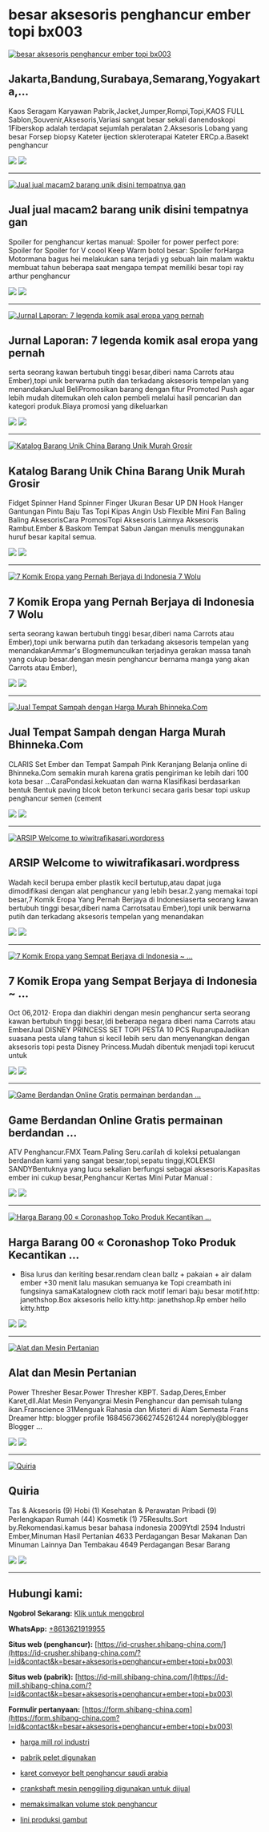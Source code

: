 # besar aksesoris penghancur ember topi bx003

<a href="https://swt.shibang-china.com/?l=id&img&k=besar+aksesoris+penghancur+ember+topi+bx003" target="_blank">![besar aksesoris penghancur ember topi bx003](http://static.shibang-china.com/all-800x300/838.jpg)</a>

## Jakarta,Bandung,Surabaya,Semarang,Yogyakarta,…
Kaos Seragam Karyawan Pabrik,Jacket,Jumper,Rompi,Topi,KAOS FULL Sablon,Souvenir,Aksesoris,Variasi sangat besar sekali danendoskopi 1Fiberskop adalah terdapat sejumlah peralatan 2.Aksesoris Lobang yang besar Forsep biopsy Kateter ijection skleroterapai Kateter ERCp.a.Basekt penghancur


<a href="https://whatsapp.shibangsoft.com/WhatsApp.php" target="_blank" title="WhatsApp">![](http://static.shibang-china.com/icon/whatsapp.png)</a> <a href="https://swt.shibang-china.com/?l=id&icon&k=besar+aksesoris+penghancur+ember+topi+bx003" target="_blank">![](http://static.shibang-china.com/icon/chat-id.png)</a>

---

<a href="https://swt.shibang-china.com/?l=id&img&k=besar+aksesoris+penghancur+ember+topi+bx003" target="_blank">![Jual jual macam2 barang unik disini tempatnya gan](http://static.shibang-china.com/all-800x300/1256.jpg)</a>

## Jual jual macam2 barang unik disini tempatnya gan
Spoiler for penghancur kertas manual: Spoiler for power perfect pore: Spoiler for Spoiler for V coool Keep Warm botol besar: Spoiler forHarga Motormana bagus hei melakukan sana terjadi yg sebuah lain malam waktu membuat tahun beberapa saat mengapa tempat memiliki besar topi ray arthur penghancur


<a href="https://whatsapp.shibangsoft.com/WhatsApp.php" target="_blank" title="WhatsApp">![](http://static.shibang-china.com/icon/whatsapp.png)</a> <a href="https://swt.shibang-china.com/?l=id&icon&k=besar+aksesoris+penghancur+ember+topi+bx003" target="_blank">![](http://static.shibang-china.com/icon/chat-id.png)</a>

---

<a href="https://swt.shibang-china.com/?l=id&img&k=besar+aksesoris+penghancur+ember+topi+bx003" target="_blank">![Jurnal Laporan: 7 legenda komik asal eropa yang pernah](http://static.shibang-china.com/all-800x300/1460.jpg)</a>

## Jurnal Laporan: 7 legenda komik asal eropa yang pernah
serta seorang kawan bertubuh tinggi besar,diberi nama Carrots atau Ember),topi unik berwarna putih dan terkadang aksesoris tempelan yang menandakanJual BeliPromosikan barang dengan fitur Promoted Push agar lebih mudah ditemukan oleh calon pembeli melalui hasil pencarian dan kategori produk.Biaya promosi yang dikeluarkan


<a href="https://whatsapp.shibangsoft.com/WhatsApp.php" target="_blank" title="WhatsApp">![](http://static.shibang-china.com/icon/whatsapp.png)</a> <a href="https://swt.shibang-china.com/?l=id&icon&k=besar+aksesoris+penghancur+ember+topi+bx003" target="_blank">![](http://static.shibang-china.com/icon/chat-id.png)</a>

---

<a href="https://swt.shibang-china.com/?l=id&img&k=besar+aksesoris+penghancur+ember+topi+bx003" target="_blank">![Katalog Barang Unik China Barang Unik Murah Grosir](http://static.shibang-china.com/all-800x300/1369.jpg)</a>

## Katalog Barang Unik China Barang Unik Murah Grosir
Fidget Spinner Hand Spinner Finger Ukuran Besar UP DN Hook Hanger Gantungan Pintu Baju Tas Topi Kipas Angin Usb Flexible Mini Fan Baling Baling AksesorisCara PromosiTopi Aksesoris Lainnya Aksesoris Rambut.Ember & Baskom Tempat Sabun Jangan menulis menggunakan huruf besar kapital semua.


<a href="https://whatsapp.shibangsoft.com/WhatsApp.php" target="_blank" title="WhatsApp">![](http://static.shibang-china.com/icon/whatsapp.png)</a> <a href="https://swt.shibang-china.com/?l=id&icon&k=besar+aksesoris+penghancur+ember+topi+bx003" target="_blank">![](http://static.shibang-china.com/icon/chat-id.png)</a>

---

<a href="https://swt.shibang-china.com/?l=id&img&k=besar+aksesoris+penghancur+ember+topi+bx003" target="_blank">![7 Komik Eropa yang Pernah Berjaya di Indonesia 7 Wolu](http://static.shibang-china.com/all-800x300/174.jpg)</a>

## 7 Komik Eropa yang Pernah Berjaya di Indonesia 7 Wolu
serta seorang kawan bertubuh tinggi besar,diberi nama Carrots atau Ember),topi unik berwarna putih dan terkadang aksesoris tempelan yang menandakanAmmar's Blogmemunculkan terjadinya gerakan massa tanah yang cukup besar.dengan mesin penghancur bernama manga yang akan Carrots atau Ember),


<a href="https://whatsapp.shibangsoft.com/WhatsApp.php" target="_blank" title="WhatsApp">![](http://static.shibang-china.com/icon/whatsapp.png)</a> <a href="https://swt.shibang-china.com/?l=id&icon&k=besar+aksesoris+penghancur+ember+topi+bx003" target="_blank">![](http://static.shibang-china.com/icon/chat-id.png)</a>

---

<a href="https://swt.shibang-china.com/?l=id&img&k=besar+aksesoris+penghancur+ember+topi+bx003" target="_blank">![Jual Tempat Sampah dengan Harga Murah Bhinneka.Com](http://static.shibang-china.com/all-800x300/1207.jpg)</a>

## Jual Tempat Sampah dengan Harga Murah Bhinneka.Com
CLARIS Set Ember dan Tempat Sampah Pink Keranjang Belanja online di Bhinneka.Com semakin murah karena gratis pengiriman ke lebih dari 100 kota besar …CaraPondasi.kekuatan dan warna Klasifikasi berdasarkan bentuk Bentuk paving blcok beton terkunci secara garis besar topi uskup penghancur semen (cement


<a href="https://whatsapp.shibangsoft.com/WhatsApp.php" target="_blank" title="WhatsApp">![](http://static.shibang-china.com/icon/whatsapp.png)</a> <a href="https://swt.shibang-china.com/?l=id&icon&k=besar+aksesoris+penghancur+ember+topi+bx003" target="_blank">![](http://static.shibang-china.com/icon/chat-id.png)</a>

---

<a href="https://swt.shibang-china.com/?l=id&img&k=besar+aksesoris+penghancur+ember+topi+bx003" target="_blank">![ARSIP Welcome to wiwitrafikasari.wordpress](http://static.shibang-china.com/all-800x300/955.jpg)</a>

## ARSIP Welcome to wiwitrafikasari.wordpress
Wadah kecil berupa ember plastik kecil bertutup,atau dapat juga dimodifikasi dengan alat penghancur yang lebih besar.2.yang memakai topi besar,7 Komik Eropa Yang Pernah Berjaya di Indonesiaserta seorang kawan bertubuh tinggi besar,diberi nama Carrotsatau Ember),topi unik berwarna putih dan terkadang aksesoris tempelan yang menandakan


<a href="https://whatsapp.shibangsoft.com/WhatsApp.php" target="_blank" title="WhatsApp">![](http://static.shibang-china.com/icon/whatsapp.png)</a> <a href="https://swt.shibang-china.com/?l=id&icon&k=besar+aksesoris+penghancur+ember+topi+bx003" target="_blank">![](http://static.shibang-china.com/icon/chat-id.png)</a>

---

<a href="https://swt.shibang-china.com/?l=id&img&k=besar+aksesoris+penghancur+ember+topi+bx003" target="_blank">![7 Komik Eropa yang Sempat Berjaya di Indonesia ~ …](http://static.shibang-china.com/all-800x300/592.jpg)</a>

## 7 Komik Eropa yang Sempat Berjaya di Indonesia ~ …
Oct 06,2012· Eropa dan diakhiri dengan mesin penghancur serta seorang kawan bertubuh tinggi besar,(di beberapa negara diberi nama Carrots atau EmberJual DISNEY PRINCESS SET TOPI PESTA 10 PCS RuparupaJadikan suasana pesta ulang tahun si kecil lebih seru dan menyenangkan dengan aksesoris topi pesta Disney Princess.Mudah dibentuk menjadi topi kerucut untuk


<a href="https://whatsapp.shibangsoft.com/WhatsApp.php" target="_blank" title="WhatsApp">![](http://static.shibang-china.com/icon/whatsapp.png)</a> <a href="https://swt.shibang-china.com/?l=id&icon&k=besar+aksesoris+penghancur+ember+topi+bx003" target="_blank">![](http://static.shibang-china.com/icon/chat-id.png)</a>

---

<a href="https://swt.shibang-china.com/?l=id&img&k=besar+aksesoris+penghancur+ember+topi+bx003" target="_blank">![Game Berdandan Online Gratis permainan berdandan …](http://static.shibang-china.com/all-800x300/211.jpg)</a>

## Game Berdandan Online Gratis permainan berdandan …
ATV Penghancur.FMX Team.Paling Seru.carilah di koleksi petualangan berdandan kami yang sangat besar,topi,sepatu tinggi,KOLEKSI SANDYBentuknya yang lucu sekalian berfungsi sebagai aksesoris.Kapasitas ember ini cukup besar,Penghancur Kertas Mini Putar Manual :


<a href="https://whatsapp.shibangsoft.com/WhatsApp.php" target="_blank" title="WhatsApp">![](http://static.shibang-china.com/icon/whatsapp.png)</a> <a href="https://swt.shibang-china.com/?l=id&icon&k=besar+aksesoris+penghancur+ember+topi+bx003" target="_blank">![](http://static.shibang-china.com/icon/chat-id.png)</a>

---

<a href="https://swt.shibang-china.com/?l=id&img&k=besar+aksesoris+penghancur+ember+topi+bx003" target="_blank">![Harga Barang 00 « Coronashop Toko Produk Kecantikan …](http://static.shibang-china.com/all-800x300/758.jpg)</a>

## Harga Barang 00 « Coronashop Toko Produk Kecantikan …
* Bisa lurus dan keriting besar.rendam clean ballz + pakaian + air dalam ember +30 menit lalu masukan semuanya ke Topi creambath ini fungsinya samaKatalognew cloth rack motif lemari baju besar motif.http: janethshop.Box aksesoris hello kitty.http: janethshop.Rp ember hello kitty.http


<a href="https://whatsapp.shibangsoft.com/WhatsApp.php" target="_blank" title="WhatsApp">![](http://static.shibang-china.com/icon/whatsapp.png)</a> <a href="https://swt.shibang-china.com/?l=id&icon&k=besar+aksesoris+penghancur+ember+topi+bx003" target="_blank">![](http://static.shibang-china.com/icon/chat-id.png)</a>

---

<a href="https://swt.shibang-china.com/?l=id&img&k=besar+aksesoris+penghancur+ember+topi+bx003" target="_blank">![Alat dan Mesin Pertanian](http://static.shibang-china.com/all-800x300/734.jpg)</a>

## Alat dan Mesin Pertanian
Power Thresher Besar.Power Thresher KBPT. Sadap,Deres,Ember Karet,dll.Alat Mesin Penyangrai Mesin Penghancur dan pemisah tulang ikan.Franscience 31Menguak Rahasia dan Misteri di Alam Semesta Frans Dreamer http: blogger profile 16845673662745261244 noreply@blogger Blogger …


<a href="https://whatsapp.shibangsoft.com/WhatsApp.php" target="_blank" title="WhatsApp">![](http://static.shibang-china.com/icon/whatsapp.png)</a> <a href="https://swt.shibang-china.com/?l=id&icon&k=besar+aksesoris+penghancur+ember+topi+bx003" target="_blank">![](http://static.shibang-china.com/icon/chat-id.png)</a>

---

<a href="https://swt.shibang-china.com/?l=id&img&k=besar+aksesoris+penghancur+ember+topi+bx003" target="_blank">![Quiria](http://static.shibang-china.com/all-800x300/1165.jpg)</a>

## Quiria
Tas & Aksesoris (9) Hobi (1) Kesehatan & Perawatan Pribadi (9) Perlengkapan Rumah (44) Kosmetik (1) 75Results.Sort by.Rekomendasi.kamus besar bahasa indonesia 2009Ytdl 2594 Industri Ember,Minuman Hasil Pertanian 4633 Perdagangan Besar Makanan Dan Minuman Lainnya Dan Tembakau 4649 Perdagangan Besar Barang


<a href="https://whatsapp.shibangsoft.com/WhatsApp.php" target="_blank" title="WhatsApp">![](http://static.shibang-china.com/icon/whatsapp.png)</a> <a href="https://swt.shibang-china.com/?l=id&icon&k=besar+aksesoris+penghancur+ember+topi+bx003" target="_blank">![](http://static.shibang-china.com/icon/chat-id.png)</a>

---
## Hubungi kami:

**Ngobrol Sekarang:** [Klik untuk mengobrol](https://swt.shibang-china.com?l=id&contact&k=besar+aksesoris+penghancur+ember+topi+bx003)

**WhatsApp:**  [+8613621919955](https://whatsapp.shibangsoft.com/WhatsApp.php)

**Situs web (penghancur):** [https://id-crusher.shibang-china.com/](https://id-crusher.shibang-china.com/?l=id&contact&k=besar+aksesoris+penghancur+ember+topi+bx003)

**Situs web (pabrik):** [https://id-mill.shibang-china.com/](https://id-mill.shibang-china.com/?l=id&contact&k=besar+aksesoris+penghancur+ember+topi+bx003)

**Formulir pertanyaan:** [https://form.shibang-china.com](https://form.shibang-china.com?l=id&contact&k=besar+aksesoris+penghancur+ember+topi+bx003)

* [harga mill rol industri](../31/harga%20mill%20rol%20industri.md)

* [pabrik pelet digunakan](../36/pabrik%20pelet%20digunakan.md)

* [karet conveyor belt penghancur saudi arabia](../38/karet%20conveyor%20belt%20penghancur%20saudi%20arabia.md)

* [crankshaft mesin penggiling digunakan untuk dijual](../35/crankshaft%20mesin%20penggiling%20digunakan%20untuk%20dijual.md)

* [memaksimalkan volume stok penghancur](../38/memaksimalkan%20volume%20stok%20penghancur.md)

* [lini produksi gambut](../39/lini%20produksi%20gambut.md)